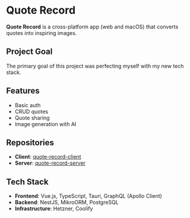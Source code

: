 # Quote Record

**Quote Record** is a cross-platform app (web and macOS) that converts quotes into inspiring images.

## Project Goal
The primary goal of this project was perfecting myself with my new tech stack.

## Features
- Basic auth
- CRUD quotes
- Quote sharing
- Image generation with AI

## Repositories
- **Client**: [quote-record-client](https://github.com/varbSan/quote-record-client)
- **Server**: [quote-record-server](https://github.com/varbSan/quote-record-server)

## Tech Stack
- **Frontend**: Vue.js, TypeScript, Tauri, GraphQL (Apollo Client)
- **Backend**: NestJS, MikroORM, PostgreSQL
- **Infrastructure**: Hetzner, Coolify